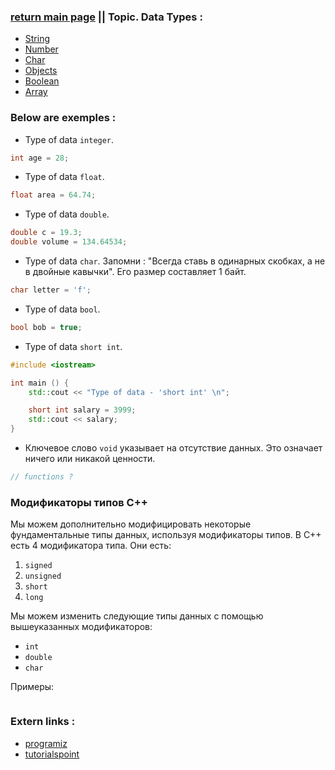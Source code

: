 ### [return main page](../README.md) || Topic. Data Types :
* [String](../../STRING.md)
* [Number](../../NUMBER.md)
* [Char](../../CHAR/md)
* [Objects](../../OBJECTS.md)
* [Boolean](../../BOOLEAN.md)
* [Array](../../ARRAY.md)

### Below are exemples :

* Type of data `integer`.

```C++
int age = 28;
```

* Type of data `float`.

```C++
float area = 64.74;
```

* Type of data `double`.

```C++
double c = 19.3;
double volume = 134.64534;
```

* Type of data `char`. Запомни : "Всегда ставь в одинарных скобках, а не в двойные кавычки". Его размер составляет 1 байт. 

```C++
char letter = 'f';
```

* Type of data `bool`.

```C++
bool bob = true; 
```

* Type of data `short int`.

```C++
#include <iostream>

int main () {
	std::cout << "Type of data - 'short int' \n";

	short int salary = 3999;
	std::cout << salary;
}
```

* Ключевое слово `void` указывает на отсутствие данных. Это означает ничего или никакой ценности.

```C++
// functions ?
```

### Модификаторы типов C++
Мы можем дополнительно модифицировать некоторые фундаментальные типы данных, используя модификаторы типов. В C++ есть 4 модификатора типа. Они есть:
1. `signed`
1. `unsigned`
1. `short`
1. `long`

Мы можем изменить следующие типы данных с помощью вышеуказанных модификаторов:
* `int`
* `double`
* `char`

Примеры:

```C++

```

### Extern links :
* [programiz](https://www.programiz.com/cpp-programming/data-types)
* [tutorialspoint](https://www.tutorialspoint.com/cplusplus/cpp_data_types.htm)
